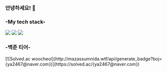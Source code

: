### 안녕하세요! 👋

<h3> -My tech stack- </h3>
<img src="https://img.shields.io/badge/Python-3766AB?style=flat-square&logo=Python&logoColor=white">
<img src="https://img.shields.io/badge/HTML5-E34F26?style=flat-square&logo=HTML5&logoColor=white">
<img src="https://img.shields.io/badge/CSS3-1572B6?style=flat-square&logo=CSS3&logoColor=white">

<h3> -백준 티어-</h3>
[![Solved.ac
woocheol](http://mazassumnida.wtf/api/generate_badge?boj={ya2467@naver.com})](https://solved.ac/{ya2467@naver.com})
